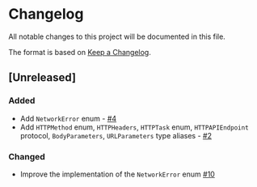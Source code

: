 # Changelog

All notable changes to this project will be documented in this file.

The format is based on [Keep a Changelog](https://keepachangelog.com/en/1.1.0/).

## [Unreleased]

### Added 

- Add `NetworkError` enum - [#4](https://github.com/ios-course/simple-network-service/pull/4)
- Add `HTTPMethod` enum, `HTTPHeaders`, `HTTPTask` enum, `HTTPAPIEndpoint` protocol, `BodyParameters`, `URLParameters` type aliases - [#2](https://github.com/ios-course/simple-network-service/pull/2)

### Changed

- Improve the implementation of the `NetworkError` enum [#10](https://github.com/ios-course/simple-network-service/pull/10)
